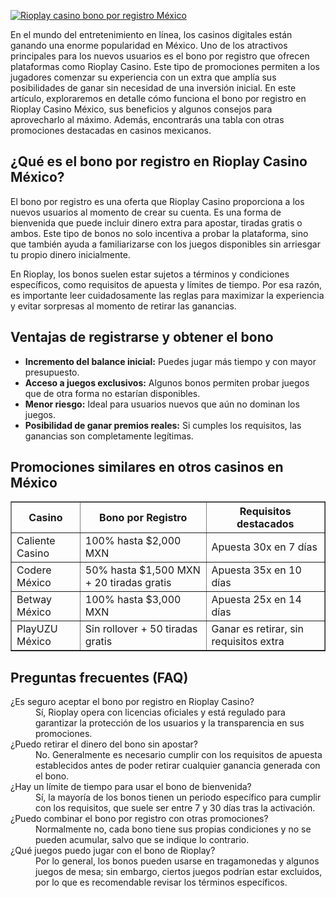 [![Rioplay casino bono por registro México](https://123-caf.pages.dev/gitsignup.png)](https://vrmoo.ru/Bt82HjjY)

<p>En el mundo del entretenimiento en línea, los casinos digitales están ganando una enorme popularidad en México. Uno de los atractivos principales para los nuevos usuarios es el bono por registro que ofrecen plataformas como Rioplay Casino. Este tipo de promociones permiten a los jugadores comenzar su experiencia con un extra que amplía sus posibilidades de ganar sin necesidad de una inversión inicial. En este artículo, exploraremos en detalle cómo funciona el bono por registro en Rioplay Casino México, sus beneficios y algunos consejos para aprovecharlo al máximo. Además, encontrarás una tabla con otras promociones destacadas en casinos mexicanos.</p>  <h2>¿Qué es el bono por registro en Rioplay Casino México?</h2> <p>El bono por registro es una oferta que Rioplay Casino proporciona a los nuevos usuarios al momento de crear su cuenta. Es una forma de bienvenida que puede incluir dinero extra para apostar, tiradas gratis o ambos. Este tipo de bonos no solo incentiva a probar la plataforma, sino que también ayuda a familiarizarse con los juegos disponibles sin arriesgar tu propio dinero inicialmente.</p> <p>En Rioplay, los bonos suelen estar sujetos a términos y condiciones específicos, como requisitos de apuesta y límites de tiempo. Por esa razón, es importante leer cuidadosamente las reglas para maximizar la experiencia y evitar sorpresas al momento de retirar las ganancias.</p>  <h2>Ventajas de registrarse y obtener el bono</h2> <ul>   <li><strong>Incremento del balance inicial:</strong> Puedes jugar más tiempo y con mayor presupuesto.</li>   <li><strong>Acceso a juegos exclusivos:</strong> Algunos bonos permiten probar juegos que de otra forma no estarían disponibles.</li>   <li><strong>Menor riesgo:</strong> Ideal para usuarios nuevos que aún no dominan los juegos.</li>   <li><strong>Posibilidad de ganar premios reales:</strong> Si cumples los requisitos, las ganancias son completamente legítimas.</li> </ul>  <h2>Promociones similares en otros casinos en México</h2> <table border="1" cellspacing="0" cellpadding="8">   <thead>     <tr>       <th>Casino</th>       <th>Bono por Registro</th>       <th>Requisitos destacados</th>     </tr>   </thead>   <tbody>     <tr>       <td>Caliente Casino</td>       <td>100% hasta $2,000 MXN</td>       <td>Apuesta 30x en 7 días</td>     </tr>     <tr>       <td>Codere México</td>       <td>50% hasta $1,500 MXN + 20 tiradas gratis</td>       <td>Apuesta 35x en 10 días</td>     </tr>     <tr>       <td>Betway México</td>       <td>100% hasta $3,000 MXN</td>       <td>Apuesta 25x en 14 días</td>     </tr>     <tr>       <td>PlayUZU México</td>       <td>Sin rollover + 50 tiradas gratis</td>       <td>Ganar es retirar, sin requisitos extra</td>     </tr>   </tbody> </table>  <h2>Preguntas frecuentes (FAQ)</h2> <dl>   <dt>¿Es seguro aceptar el bono por registro en Rioplay Casino?</dt>   <dd>Sí, Rioplay opera con licencias oficiales y está regulado para garantizar la protección de los usuarios y la transparencia en sus promociones.</dd>    <dt>¿Puedo retirar el dinero del bono sin apostar?</dt>   <dd>No. Generalmente es necesario cumplir con los requisitos de apuesta establecidos antes de poder retirar cualquier ganancia generada con el bono.</dd>    <dt>¿Hay un límite de tiempo para usar el bono de bienvenida?</dt>   <dd>Sí, la mayoría de los bonos tienen un periodo específico para cumplir con los requisitos, que suele ser entre 7 y 30 días tras la activación.</dd>    <dt>¿Puedo combinar el bono por registro con otras promociones?</dt>   <dd>Normalmente no, cada bono tiene sus propias condiciones y no se pueden acumular, salvo que se indique lo contrario.</dd>    <dt>¿Qué juegos puedo jugar con el bono de Rioplay?</dt>   <dd>Por lo general, los bonos pueden usarse en tragamonedas y algunos juegos de mesa; sin embargo, ciertos juegos podrían estar excluidos, por lo que es recomendable revisar los términos específicos.</dd> </dl>